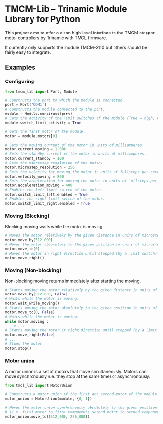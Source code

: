 # TMCM-Lib – Trinamic Module Library for Python

This project aims to offer a clean high-level interface to the TMCM stepper motor controllers by
Trinamic with TMCL firmware.

It currently only supports the module TMCM-3110 but others should be fairly easy to integrate.
## Examples

### Configuring

``` python
from tmcm_lib import Port, Module

# Constructs the port to which the module is connected.
port = Port('COM1')
# Constructs the module connected to the port.
module = Module.construct(port)
# Sets the activity of the limit switches of the module (True = high, False = low).
module.switch_limit_activity = True

# Gets the first motor of the module.
motor = module.motors[0]

# Sets the moving current of the motor in units of milliamperes.
motor.current_moving = 1_000
# Sets the standby current of the motor in units of milliamperes.
motor.current_standby = 100 
# Sets the microstep resolution of the motor.
motor.microstep_resolution = 256
# Sets the velocity for moving the motor in units of fullsteps per second.
motor.velocity_moving = 800
# Sets the acceleration for moving the motor in units of fullsteps per square second.
motor.acceleration_moving = 400
# Enables the left limit switch of the motor.
motor.switch_limit_left.enabled = True
# Enables the right limit switch of the motor.
motor.switch_limit_right.enabled = True
```

### Moving (Blocking)

Blocking moving waits while the motor is moving.

``` python
# Moves the motor relatively by the given distance in units of microsteps.
motor.move_by(512_000)
# Moves the motor absolutely to the given position in units of microsteps.
motor.move_to(0)
# Moves the motor in right direction until stopped (by a limit switch).
motor.move_right()
```

### Moving (Non-blocking)

Non-blocking moving returns immediately after starting the moving.

``` python
# Starts moving the motor relatively by the given distance in units of microsteps.
motor.move_by(512_000, False)
# Waits while the motor is moving.
motor.wait_while_moving()
# Starts moving the motor absolutely to the given position in units of microsteps.
motor.move_to(0, False)
# Waits while the motor is moving.
while motor.moving :
    # ...
# Starts moving the motor in right direction until stopped (by a limit switch or stop).
motor.move_right(False)
# ...
# Stops the motor.
motor.stop()
```

### Motor union

A motor union is a set of motors that move simultaneously.
Motors can move synchronously (i.e. they stop at the same time) or asynchronously.

``` python
from tmcl_lib import MotorUnion

# Constructs a motor union of the first and second motor of the module.
motor_union = MotorUnion(module, {0, 1})

# Moves the motor union synchronously absolutely to the given position in units of microsteps
# (i.e. first motor to first component; second motor to second component).
motor_union.move_to((512_000, 256_000))
```